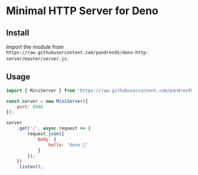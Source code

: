 # Minimal HTTP Server for Deno

## Install
Import the module from `https://raw.githubusercontent.com/pandres95/deno-http-server/master/server.js`.

## Usage

```javascript
import { MiniServer } from 'https://raw.githubusercontent.com/pandres95/deno-http-server/master/server.js';

const server = new MiniServer({
    port: 8000
});

server
    .get('/', async request => {
        request.json({
            body: {
                hello: 'deno 🦕'
            }
        });
    })
    .listen();

```
